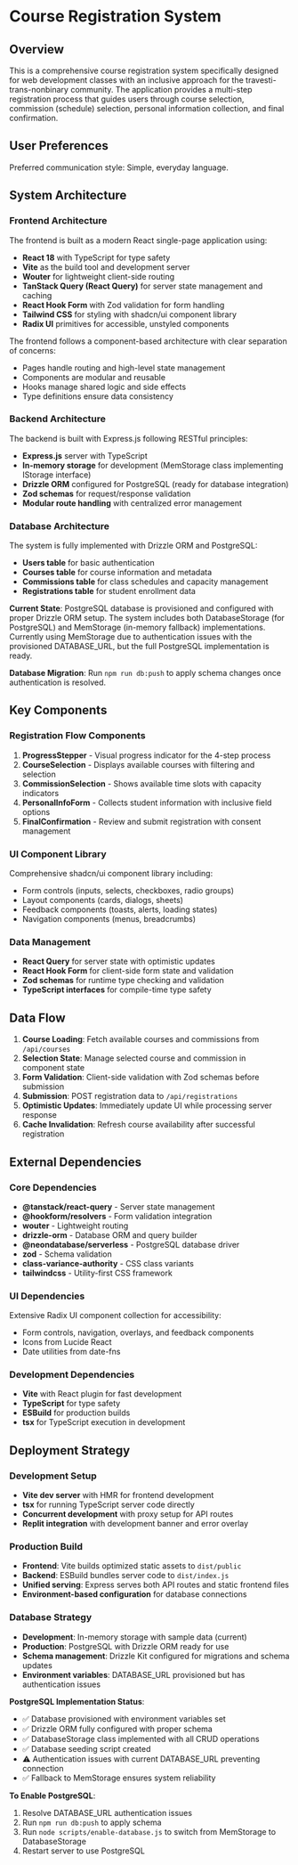 # Course Registration System

## Overview

This is a comprehensive course registration system specifically designed for web development classes with an inclusive approach for the travesti-trans-nonbinary community. The application provides a multi-step registration process that guides users through course selection, commission (schedule) selection, personal information collection, and final confirmation.

## User Preferences

Preferred communication style: Simple, everyday language.

## System Architecture

### Frontend Architecture

The frontend is built as a modern React single-page application using:

- **React 18** with TypeScript for type safety
- **Vite** as the build tool and development server
- **Wouter** for lightweight client-side routing
- **TanStack Query (React Query)** for server state management and caching
- **React Hook Form** with Zod validation for form handling
- **Tailwind CSS** for styling with shadcn/ui component library
- **Radix UI** primitives for accessible, unstyled components

The frontend follows a component-based architecture with clear separation of concerns:
- Pages handle routing and high-level state management
- Components are modular and reusable
- Hooks manage shared logic and side effects
- Type definitions ensure data consistency

### Backend Architecture

The backend is built with Express.js following RESTful principles:

- **Express.js** server with TypeScript
- **In-memory storage** for development (MemStorage class implementing IStorage interface)
- **Drizzle ORM** configured for PostgreSQL (ready for database integration)
- **Zod schemas** for request/response validation
- **Modular route handling** with centralized error management

### Database Architecture

The system is fully implemented with Drizzle ORM and PostgreSQL:

- **Users table** for basic authentication
- **Courses table** for course information and metadata  
- **Commissions table** for class schedules and capacity management
- **Registrations table** for student enrollment data

**Current State**: PostgreSQL database is provisioned and configured with proper Drizzle ORM setup. The system includes both DatabaseStorage (for PostgreSQL) and MemStorage (in-memory fallback) implementations. Currently using MemStorage due to authentication issues with the provisioned DATABASE_URL, but the full PostgreSQL implementation is ready.

**Database Migration**: Run `npm run db:push` to apply schema changes once authentication is resolved.

## Key Components

### Registration Flow Components

1. **ProgressStepper** - Visual progress indicator for the 4-step process
2. **CourseSelection** - Displays available courses with filtering and selection
3. **CommissionSelection** - Shows available time slots with capacity indicators
4. **PersonalInfoForm** - Collects student information with inclusive field options
5. **FinalConfirmation** - Review and submit registration with consent management

### UI Component Library

Comprehensive shadcn/ui component library including:
- Form controls (inputs, selects, checkboxes, radio groups)
- Layout components (cards, dialogs, sheets)
- Feedback components (toasts, alerts, loading states)
- Navigation components (menus, breadcrumbs)

### Data Management

- **React Query** for server state with optimistic updates
- **React Hook Form** for client-side form state and validation
- **Zod schemas** for runtime type checking and validation
- **TypeScript interfaces** for compile-time type safety

## Data Flow

1. **Course Loading**: Fetch available courses and commissions from `/api/courses`
2. **Selection State**: Manage selected course and commission in component state
3. **Form Validation**: Client-side validation with Zod schemas before submission
4. **Submission**: POST registration data to `/api/registrations`
5. **Optimistic Updates**: Immediately update UI while processing server response
6. **Cache Invalidation**: Refresh course availability after successful registration

## External Dependencies

### Core Dependencies

- **@tanstack/react-query** - Server state management
- **@hookform/resolvers** - Form validation integration
- **wouter** - Lightweight routing
- **drizzle-orm** - Database ORM and query builder
- **@neondatabase/serverless** - PostgreSQL database driver
- **zod** - Schema validation
- **class-variance-authority** - CSS class variants
- **tailwindcss** - Utility-first CSS framework

### UI Dependencies

Extensive Radix UI component collection for accessibility:
- Form controls, navigation, overlays, and feedback components
- Icons from Lucide React
- Date utilities from date-fns

### Development Dependencies

- **Vite** with React plugin for fast development
- **TypeScript** for type safety
- **ESBuild** for production builds
- **tsx** for TypeScript execution in development

## Deployment Strategy

### Development Setup

- **Vite dev server** with HMR for frontend development
- **tsx** for running TypeScript server code directly
- **Concurrent development** with proxy setup for API routes
- **Replit integration** with development banner and error overlay

### Production Build

- **Frontend**: Vite builds optimized static assets to `dist/public`
- **Backend**: ESBuild bundles server code to `dist/index.js`
- **Unified serving**: Express serves both API routes and static frontend files
- **Environment-based configuration** for database connections

### Database Strategy

- **Development**: In-memory storage with sample data (current)
- **Production**: PostgreSQL with Drizzle ORM ready for use
- **Schema management**: Drizzle Kit configured for migrations and schema updates
- **Environment variables**: DATABASE_URL provisioned but has authentication issues

**PostgreSQL Implementation Status**:
- ✅ Database provisioned with environment variables set
- ✅ Drizzle ORM fully configured with proper schema
- ✅ DatabaseStorage class implemented with all CRUD operations
- ✅ Database seeding script created
- ⚠️ Authentication issues with current DATABASE_URL preventing connection
- ✅ Fallback to MemStorage ensures system reliability

**To Enable PostgreSQL**:
1. Resolve DATABASE_URL authentication issues
2. Run `npm run db:push` to apply schema
3. Run `node scripts/enable-database.js` to switch from MemStorage to DatabaseStorage
4. Restart server to use PostgreSQL